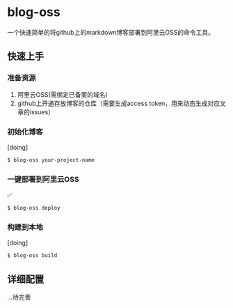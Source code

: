 # blog-oss

一个快速简单的将github上的markdown博客部署到阿里云OSS的命令工具。

## 快速上手

### 准备资源

1. 阿里云OSS(需绑定已备案的域名)
3. github上开通存放博客的仓库（需要生成access token，用来动态生成对应文章的issues）

### 初始化博客

[doing]
```sh
$ blog-oss your-project-name
```

### 一键部署到阿里云OSS

✅
```sh
$ blog-oss deploy
```

### 构建到本地

[doing]
```sh
$ blog-oss build
```

## 详细配置

...待完善

